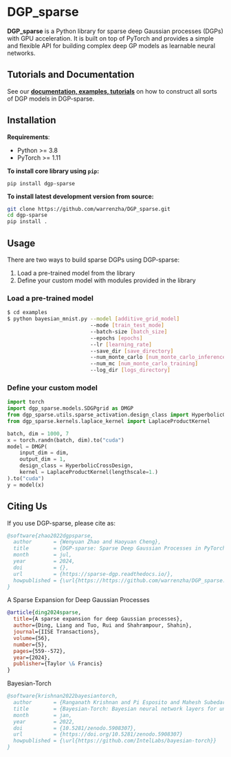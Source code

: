 # DGP_sparse
**DGP_sparse** is a Python library for sparse deep Gaussian processes (DGPs) with GPU acceleration. It is built on top of 
PyTorch and provides a simple and flexible API for building complex deep GP models as learnable neural networks.

## Tutorials and Documentation
See our [**documentation, examples, tutorials**](https://sparse-dgp.readthedocs.io/) on how to construct all sorts of 
DGP models in DGP-sparse.

## Installation

**Requirements**:
- Python >= 3.8
- PyTorch >= 1.11

**To install core library using `pip`:**
```
pip install dgp-sparse
```

**To install latest development version from source:**
```sh
git clone https://github.com/warrenzha/DGP_sparse.git
cd dgp-sparse
pip install .
```

## Usage
There are two ways to build sparse DGPs using DGP-sparse: 
1. Load a pre-trained model from the library
2. Define your custom model with modules provided in the library

### Load a pre-trained model
```bash
$ cd examples
$ python bayesian_mnist.py --model [additive_grid_model]
                           --mode [train_test_mode]
                           --batch-size [batch_size]
                           --epochs [epochs]
                           --lr [learning_rate]
                           --save_dir [save_directory] 
                           --num_monte_carlo [num_monte_carlo_inference]
                           --num_mc [num_monte_carlo_training]
                           --log_dir [logs_directory]
```

### Define your custom model
``` python
import torch
import dgp_sparse.models.SDGPgrid as DMGP
from dgp_sparse.utils.sparse_activation.design_class import HyperbolicCrossDesign
from dgp_sparse.kernels.laplace_kernel import LaplaceProductKernel

batch, dim = 1000, 7
x = torch.randn(batch, dim).to("cuda")
model = DMGP(
    input_dim = dim,
    output_dim = 1,
    design_class = HyperbolicCrossDesign,
    kernel = LaplaceProductKernel(lengthscale=1.)
).to("cuda")
y = model(x)
```

## Citing Us
If you use DGP-sparse, please cite as:
```bibtex
@software{zhao2022dgpsparse,
  author       = {Wenyuan Zhao and Haoyuan Cheng},               
  title        = {DGP-sparse: Sparse Deep Gaussian Processes in PyTorch},
  month        = jul,
  year         = 2024,
  doi          = {},
  url          = {https://sparse-dgp.readthedocs.io/},
  howpublished = {\url{https://https://github.com/warrenzha/DGP_sparse.git}}
}
```
A Sparse Expansion for Deep Gaussian Processes
```bibtex
@article{ding2024sparse,
  title={A sparse expansion for deep Gaussian processes},
  author={Ding, Liang and Tuo, Rui and Shahrampour, Shahin},
  journal={IISE Transactions},
  volume={56},
  number={5},
  pages={559--572},
  year={2024},
  publisher={Taylor \& Francis}
}
```
Bayesian-Torch
```bibtex
@software{krishnan2022bayesiantorch,
  author       = {Ranganath Krishnan and Pi Esposito and Mahesh Subedar},               
  title        = {Bayesian-Torch: Bayesian neural network layers for uncertainty estimation},
  month        = jan,
  year         = 2022,
  doi          = {10.5281/zenodo.5908307},
  url          = {https://doi.org/10.5281/zenodo.5908307}
  howpublished = {\url{https://github.com/IntelLabs/bayesian-torch}}
}
```